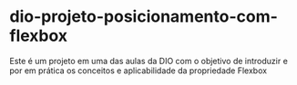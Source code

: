 # dio-projeto-posicionamento-com-flexbox
Este é um projeto em uma das aulas da DIO com o objetivo de introduzir e por em prática os conceitos e aplicabilidade da propriedade Flexbox 
